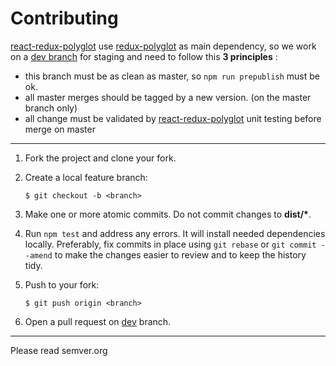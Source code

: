 # Contributing

[react-redux-polyglot](https://github.com/Tiqa/react-redux-polyglot) use [redux-polyglot](https://github.com/Tiqa/redux-polyglot) as main dependency, so we work on a [dev branch](https://github.com/Tiqa/redux-polyglot/tree/dev) for staging and need to follow this __3 principles__ :
- this branch must be as clean as master, so `npm run prepublish` must be ok.
- all master merges should be tagged by a new version. (on the master branch only)
- all change must be validated by [react-redux-polyglot](https://github.com/Tiqa/react-redux-polyglot) unit testing before merge on master

--------------

1.  Fork the project and clone your fork.

2.  Create a local feature branch:

        $ git checkout -b <branch>

3.  Make one or more atomic commits. Do not commit changes to
    __dist/*__.

4.  Run `npm test` and address any errors. It will install
    needed dependencies locally.  Preferably, fix commits in place using `git
    rebase` or `git commit --amend` to make the changes easier to review and to
    keep the history tidy.

5.  Push to your fork:

        $ git push origin <branch>

6.  Open a pull request on [dev](https://github.com/Tiqa/redux-polyglot/tree/dev) branch.

----------------

Please read semver.org

